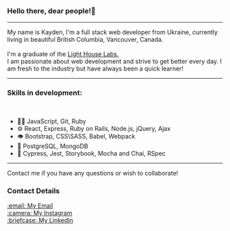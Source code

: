 ### Hello there, dear people!👋
<hr>
My name is Kayden, I'm a full stack web developer from Ukraine, currently living in beautiful British Columbia, Vancouver, Canada. <br><br>
I'm a graduate of the <a href="https://www.lighthouselabs.ca/en/web-development-bootcamp">Light House Labs.</a> <br>
I am passionate about web development and strive to get better every day. I am fresh to the industry but have always been a quick learner!
<hr>
<h3> Skills in development:</h3> <br>

- 👨‍💻 JavaScript, Git, Ruby
- ⚙️ React, Express, Ruby on Rails, Node.js, jQuery, Ajax
- 👁️ Bootstrap, CSS\SASS, Babel, Webpack
- 💽 PostgreSQL, MongoDB
- 🧪 Cypress, Jest, Storybook, Mocha and Chai, RSpec

<hr>
Contact me if you have any questions or wish to collaborate!
<h3>Contact Details</h3>
<a href="mailto:kharchenkokyrylo@gmail.com">:email: My Email</a><br>
<a href="https://www.instagram.com/kaydenukr/">:camera: My Instagram</a><br>
<a href="https://www.linkedin.com/in/kyrylo-kharchenko/">:briefcase: My LinkedIn</a>
